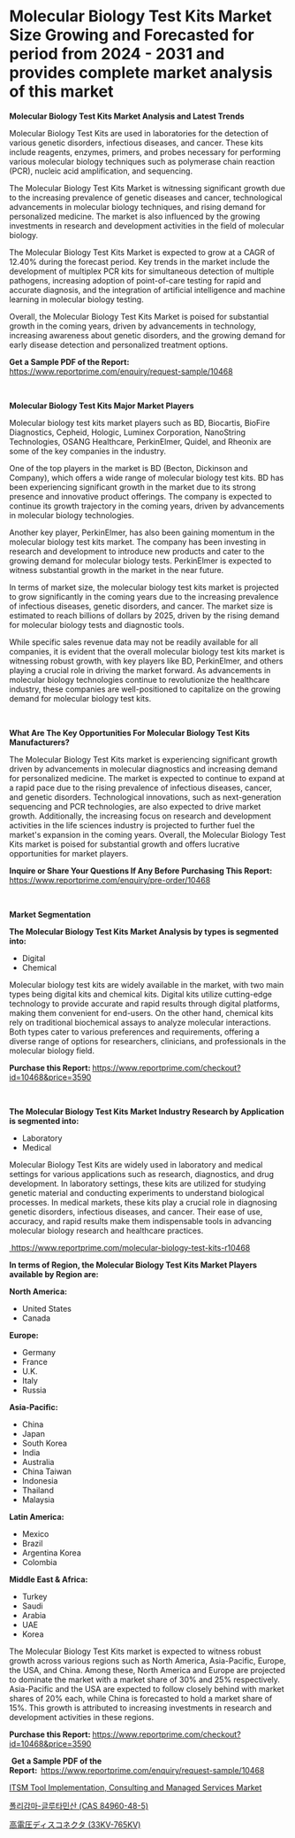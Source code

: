 <p><h1>Molecular Biology Test Kits Market Size Growing and Forecasted for period from 2024 - 2031 and provides complete market analysis of this market</h1></p><p><strong>Molecular Biology Test Kits Market Analysis and Latest Trends</strong></p>
<p><p>Molecular Biology Test Kits are used in laboratories for the detection of various genetic disorders, infectious diseases, and cancer. These kits include reagents, enzymes, primers, and probes necessary for performing various molecular biology techniques such as polymerase chain reaction (PCR), nucleic acid amplification, and sequencing.</p><p>The Molecular Biology Test Kits Market is witnessing significant growth due to the increasing prevalence of genetic diseases and cancer, technological advancements in molecular biology techniques, and rising demand for personalized medicine. The market is also influenced by the growing investments in research and development activities in the field of molecular biology.</p><p>The Molecular Biology Test Kits Market is expected to grow at a CAGR of 12.40% during the forecast period. Key trends in the market include the development of multiplex PCR kits for simultaneous detection of multiple pathogens, increasing adoption of point-of-care testing for rapid and accurate diagnosis, and the integration of artificial intelligence and machine learning in molecular biology testing.</p><p>Overall, the Molecular Biology Test Kits Market is poised for substantial growth in the coming years, driven by advancements in technology, increasing awareness about genetic disorders, and the growing demand for early disease detection and personalized treatment options.</p></p>
<p><strong>Get a Sample PDF of the Report:&nbsp;</strong> <a href="https://www.reportprime.com/enquiry/request-sample/10468">https://www.reportprime.com/enquiry/request-sample/10468</a></p>
<p>&nbsp;</p>
<p><strong>Molecular Biology Test Kits Major Market Players</strong></p>
<p><p>Molecular biology test kits market players such as BD, Biocartis, BioFire Diagnostics, Cepheid, Hologic, Luminex Corporation, NanoString Technologies, OSANG Healthcare, PerkinElmer, Quidel, and Rheonix are some of the key companies in the industry.</p><p>One of the top players in the market is BD (Becton, Dickinson and Company), which offers a wide range of molecular biology test kits. BD has been experiencing significant growth in the market due to its strong presence and innovative product offerings. The company is expected to continue its growth trajectory in the coming years, driven by advancements in molecular biology technologies.</p><p>Another key player, PerkinElmer, has also been gaining momentum in the molecular biology test kits market. The company has been investing in research and development to introduce new products and cater to the growing demand for molecular biology tests. PerkinElmer is expected to witness substantial growth in the market in the near future.</p><p>In terms of market size, the molecular biology test kits market is projected to grow significantly in the coming years due to the increasing prevalence of infectious diseases, genetic disorders, and cancer. The market size is estimated to reach billions of dollars by 2025, driven by the rising demand for molecular biology tests and diagnostic tools.</p><p>While specific sales revenue data may not be readily available for all companies, it is evident that the overall molecular biology test kits market is witnessing robust growth, with key players like BD, PerkinElmer, and others playing a crucial role in driving the market forward. As advancements in molecular biology technologies continue to revolutionize the healthcare industry, these companies are well-positioned to capitalize on the growing demand for molecular biology test kits.</p></p>
<p>&nbsp;</p>
<p><strong>What Are The Key Opportunities For Molecular Biology Test Kits Manufacturers?</strong></p>
<p><p>The Molecular Biology Test Kits market is experiencing significant growth driven by advancements in molecular diagnostics and increasing demand for personalized medicine. The market is expected to continue to expand at a rapid pace due to the rising prevalence of infectious diseases, cancer, and genetic disorders. Technological innovations, such as next-generation sequencing and PCR technologies, are also expected to drive market growth. Additionally, the increasing focus on research and development activities in the life sciences industry is projected to further fuel the market's expansion in the coming years. Overall, the Molecular Biology Test Kits market is poised for substantial growth and offers lucrative opportunities for market players.</p></p>
<p><strong>Inquire or Share Your Questions If Any Before Purchasing This Report:</strong> <a href="https://www.reportprime.com/enquiry/pre-order/10468">https://www.reportprime.com/enquiry/pre-order/10468</a></p>
<p>&nbsp;</p>
<p><strong>Market Segmentation</strong></p>
<p><strong>The Molecular Biology Test Kits Market Analysis by types is segmented into:</strong></p>
<p><ul><li>Digital</li><li>Chemical</li></ul></p>
<p><p>Molecular biology test kits are widely available in the market, with two main types being digital kits and chemical kits. Digital kits utilize cutting-edge technology to provide accurate and rapid results through digital platforms, making them convenient for end-users. On the other hand, chemical kits rely on traditional biochemical assays to analyze molecular interactions. Both types cater to various preferences and requirements, offering a diverse range of options for researchers, clinicians, and professionals in the molecular biology field.</p></p>
<p><strong>Purchase this Report:&nbsp;</strong><a href="https://www.reportprime.com/checkout?id=10468&price=3590">https://www.reportprime.com/checkout?id=10468&price=3590</a></p>
<p>&nbsp;</p>
<p><strong>The Molecular Biology Test Kits Market Industry Research by Application is segmented into:</strong></p>
<p><ul><li>Laboratory</li><li>Medical</li></ul></p>
<p><p>Molecular Biology Test Kits are widely used in laboratory and medical settings for various applications such as research, diagnostics, and drug development. In laboratory settings, these kits are utilized for studying genetic material and conducting experiments to understand biological processes. In medical markets, these kits play a crucial role in diagnosing genetic disorders, infectious diseases, and cancer. Their ease of use, accuracy, and rapid results make them indispensable tools in advancing molecular biology research and healthcare practices.</p></p>
<p><a href="https://www.reportprime.com/molecular-biology-test-kits-r10468">&nbsp;https://www.reportprime.com/molecular-biology-test-kits-r10468</a></p>
<p><strong>In terms of Region, the Molecular Biology Test Kits Market Players available by Region are:</strong></p>
<p>
    <p> <strong> North America: </strong>
        <ul>
            <li>United States</li>
            <li>Canada</li>
        </ul>
        </p> 
    <p> <strong> Europe: </strong>
        <ul>
            <li>Germany</li>
            <li>France</li>
            <li>U.K.</li>
            <li>Italy</li>
            <li>Russia</li>
        </ul>
        </p> 
    <p> <strong> Asia-Pacific: </strong>
        <ul>
            <li>China</li>
            <li>Japan</li>
            <li>South Korea</li>
            <li>India</li>
            <li>Australia</li>
            <li>China Taiwan</li>
            <li>Indonesia</li>
            <li>Thailand</li>
            <li>Malaysia</li>
        </ul>
        </p> 
    <p> <strong> Latin America: </strong>
        <ul>
            <li>Mexico</li>
            <li>Brazil</li>
            <li>Argentina Korea</li>
            <li>Colombia</li>
        </ul>
        </p> 
    <p> <strong> Middle East & Africa: </strong>
        <ul>
            <li>Turkey</li>
            <li>Saudi</li>
            <li>Arabia</li>
            <li>UAE</li>
            <li>Korea</li>
        </ul>
    </p>
    </p>
<p><p>The Molecular Biology Test Kits market is expected to witness robust growth across various regions such as North America, Asia-Pacific, Europe, the USA, and China. Among these, North America and Europe are projected to dominate the market with a market share of 30% and 25% respectively. Asia-Pacific and the USA are expected to follow closely behind with market shares of 20% each, while China is forecasted to hold a market share of 15%. This growth is attributed to increasing investments in research and development activities in these regions.</p></p>
<p><strong>Purchase this Report: </strong><a href="https://www.reportprime.com/checkout?id=10468&price=3590">https://www.reportprime.com/checkout?id=10468&price=3590</a></p>
<p>&nbsp;<strong>Get a Sample PDF of the Report:&nbsp;&nbsp;</strong><a href="https://www.reportprime.com/enquiry/request-sample/10468">https://www.reportprime.com/enquiry/request-sample/10468</a></p>
<p><strong></strong></p>
<p><p><a href="https://view.publitas.com/reportprime-1/global-itsm-tool-implementation-consulting-and-managed-services-market-opportunities-and-forecast-for-period-from-2024-to-2031/">ITSM Tool Implementation, Consulting and Managed Services Market</a></p><p><a href="https://github.com/hxzi07639916/Market-Research-Report-List-3/blob/main/8011868122161.md">폴리감마-글루타민산 (CAS 84960-48-5)</a></p><p><a href="https://github.com/ihabdkwlxs948/Market-Research-Report-List-3/blob/main/972117897652.md">高電圧ディスコネクタ (33KV-765KV)</a></p></p>